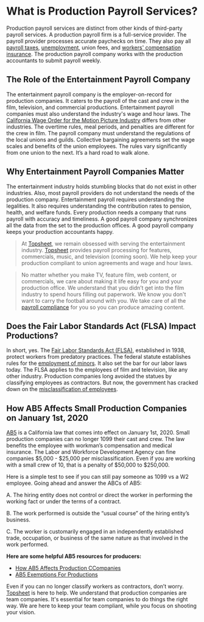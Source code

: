 # What is Production Payroll Services? 

Production payroll services are distinct from other kinds of third-party payroll services. A production payroll firm is a full-service provider. The payroll provider processes accurate paychecks on time. They also pay all [payroll taxes](https://taxfoundation.org/what-are-payroll-taxes-and-who-pays-them/), [unemployment](https://www.edd.ca.gov/unemployment/), union fees, and [workers' compensation insurance](https://www.dol.gov/general/topic/workcomp).  The production payroll company works with the production accountants to submit payroll weekly.

## The Role of the Entertainment Payroll Company

The entertainment payroll company is the employer-on-record for production companies. It caters to the payroll of the cast and crew in the film, television, and commercial productions. Entertainment payroll companies must also understand the industry's wage and hour laws. The [California Wage Order for the Motion Picture Industry](https://www.dir.ca.gov/IWC/IWCArticle12.pdf) differs from other industries. The overtime rules, meal periods, and penalties are different for the crew in film. The payroll company must understand the regulations of the local unions and guilds. Collective bargaining agreements set the wage scales and benefits of the union employees. The rules vary significantly from one union to the next. It’s a hard road to walk alone. 

## Why Entertainment Payroll Companies Matter

The entertainment industry holds stumbling blocks that do not exist in other industries. Also, most payroll providers do not understand the needs of the production company. Entertainment payroll requires understanding the legalities. It also requires understanding the contribution rates to pension, health, and welfare funds. Every production needs a company that runs payroll with accuracy and timeliness. A good payroll company synchronizes all the data from the set to the production offices.  A good payroll company keeps your production accountants happy. 

> At [Topsheet](https://topsheet.io), we remain obsessed with serving the entertainment industry. [Topsheet](https://topsheet.io) provides payroll processing for features, commercials, music, and television (coming soon). We help keep your production compliant to union agreements and wage and hour laws. 
	
> No matter whether you make TV, feature film, web content, or commercials, we care about making it life easy for you and your production office. We understand that you didn’t get into the film industry to spend hours filling out paperwork. We know you don't want to carry the football around with you. We take care of all the [payroll compliance](https://www.americanpayroll.org/compliance/compliance-overview) for you so you can produce amazing content. 

## Does the Fair Labor Standards Act (FLSA) Impact Productions?

In short, yes. The [Fair Labor Standards Act (FLSA)](https://ofm.wa.gov/state-human-resources/compensation-job-classes/compensation-administration/fair-labor-standards-act-flsa), established in 1938, protect workers from predatory practices. The federal statute establishes rules for the [employment of minors](https://www.dol.gov/general/topic/youthlabor/agerequirements). It also set the bar for our labor laws today. The FLSA applies to the employees of film and television, like any other industry. Production companies long avoided the statues by  classifying employees as contractors. But now, the government has cracked down on the [misclassification of employees](http://www.ncsl.org/research/labor-and-employment/employee-misclassification-resources.aspx). 

## How AB5 Affects Small Production Companies on January 1st, 2020

[AB5](https://leginfo.legislature.ca.gov/faces/billTextClient.xhtml?bill_id=201920200AB5) is a California law that comes into effect on January 1st, 2020. Small production companies can no longer 1099 their cast and crew. The law benefits the employee with workman’s compensation and medical insurance. The Labor and Workforce Development Agency can fine companies $5,000 - $25,000 per misclassification. Even if you are working with a small crew of 10, that is a penalty of $50,000 to $250,000. 

Here is a simple test to see if you can still pay someone as 1099 vs a W2 employee. Going ahead and answer the ABCs of AB5:

A. The hiring entity does not control or direct the worker in performing the working fact or under the terms of a contract.

B. The work performed is outside the “usual course” of the hiring entity’s business.

C. The worker is customarily engaged in an independently established trade, occupation, or business of the same nature as that involved in the work performed.

**Here are some helpful AB5 resources for producers:**

- [How AB5 Affects Production CCompanies](https://topsheet.io/blog/everything-productions-need-to-know-ab5-law)
- [AB5 Exemptions For Productions](https://topsheet.io/blog/ab5-exemptions-abc-production)

Even if you can no longer classify workers as contractors, don’t worry. [Topsheet](https://topsheet.io) is here to help. We understand that production companies are team companies. It's essential for team companies to do things the right way. We are here to keep your team compliant, while you focus on shooting your vision. 
